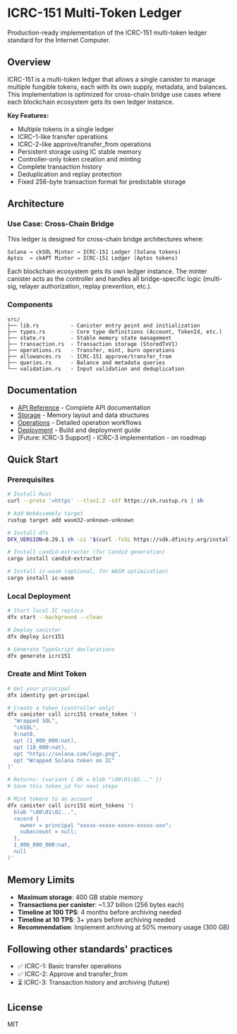 # ICRC-151 Multi-Token Ledger

Production-ready implementation of the ICRC-151 multi-token ledger standard for the Internet Computer.

## Overview

ICRC-151 is a multi-token ledger that allows a single canister to manage multiple fungible tokens, each with its own supply, metadata, and balances. This implementation is optimized for cross-chain bridge use cases where each blockchain ecosystem gets its own ledger instance.

**Key Features:**
- Multiple tokens in a single ledger
- ICRC-1-like transfer operations
- ICRC-2-like approve/transfer_from operations
- Persistent storage using IC stable memory
- Controller-only token creation and minting
- Complete transaction history
- Deduplication and replay protection
- Fixed 256-byte transaction format for predictable storage

## Architecture

### Use Case: Cross-Chain Bridge

This ledger is designed for cross-chain bridge architectures where:

```
Solana → ckSOL Minter → ICRC-151 Ledger (Solana tokens)
Aptos  → ckAPT Minter → ICRC-151 Ledger (Aptos tokens)
```

Each blockchain ecosystem gets its own ledger instance. The minter canister acts as the controller and handles all bridge-specific logic (multi-sig, relayer authorization, replay prevention, etc.).

### Components

```
src/
├── lib.rs          - Canister entry point and initialization
├── types.rs        - Core type definitions (Account, TokenId, etc.)
├── state.rs        - Stable memory state management
├── transaction.rs  - Transaction storage (StoredTxV1)
├── operations.rs   - Transfer, mint, burn operations
├── allowances.rs   - ICRC-151 approve/transfer_from
├── queries.rs      - Balance and metadata queries
└── validation.rs   - Input validation and deduplication
```

## Documentation

- [API Reference](./docs/API.md) - Complete API documentation
- [Storage](./docs/STORAGE.md) - Memory layout and data structures
- [Operations](./docs//OPERATIONS.md) - Detailed operation workflows
- [Deployment](./docs//DEPLOYMENT.md) - Build and deployment guide
- [Future: ICRC-3 Support] - ICRC-3 implementation - on roadmap

## Quick Start

### Prerequisites

```bash
# Install Rust
curl --proto '=https' --tlsv1.2 -sSf https://sh.rustup.rs | sh

# Add WebAssembly target
rustup target add wasm32-unknown-unknown

# Install dfx
DFX_VERSION=0.29.1 sh -ci "$(curl -fsSL https://sdk.dfinity.org/install.sh)"

# Install candid-extractor (for Candid generation)
cargo install candid-extractor

# Install ic-wasm (optional, for WASM optimization)
cargo install ic-wasm
```

### Local Deployment

```bash
# Start local IC replica
dfx start --background --clean

# Deploy canister
dfx deploy icrc151

# Generate TypeScript declarations
dfx generate icrc151
```

### Create and Mint Token

```bash
# Get your principal
dfx identity get-principal

# Create a token (controller only)
dfx canister call icrc151 create_token '(
  "Wrapped SOL",
  "ckSOL",
  9:nat8,
  opt (1_000_000:nat),
  opt (10_000:nat),
  opt "https://solana.com/logo.png",
  opt "Wrapped Solana token on IC"
)'

# Returns: (variant { Ok = blob "\00\01\02..." })
# Save this token_id for next steps

# Mint tokens to an account
dfx canister call icrc151 mint_tokens '(
  blob "\00\01\02...",
  record {
    owner = principal "xxxxx-xxxxx-xxxxx-xxxxx-xxx";
    subaccount = null;
  },
  1_000_000_000:nat,
  null
)'
```

## Memory Limits

- **Maximum storage**: 400 GB stable memory
- **Transactions per canister**: ~1.37 billion (256 bytes each)
- **Timeline at 100 TPS**: 4 months before archiving needed
- **Timeline at 10 TPS**: 3+ years before archiving needed
- **Recommendation**: Implement archiving at 50% memory usage (300 GB)

## Following other standards' practices

- ✅ ICRC-1: Basic transfer operations
- ✅ ICRC-2: Approve and transfer_from
- ⏳ ICRC-3: Transaction history and archiving (future)

## License

MIT
